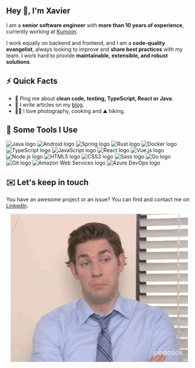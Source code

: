 ## Hey 👋, I'm Xavier

I am a **senior software engineer** with **more than 10 years of experience**, currently working at [Kumojin](https://kumojin.com/).

I work equally on backend and frontend, and I am a **code-quality evangelist**, always looking to improve and **share best practices** with my team.
I work hard to provide **maintainable, extensible, and robust solutions**.

## ⚡️ Quick Facts

- 💬 Ping me about **clean code, testing, TypeScript, React or Java**.
- 📝 I write articles on my [blog](https://xballoy.github.io/).
- 👨‍🍳 I love photography, cooking and ⛰️ hiking.

## 🚀 Some Tools I Use

<p>
    <img src="https://cdn.jsdelivr.net/gh/devicons/devicon/icons/java/java-original.svg" width="24" height="24" alt="Java logo" title="Java"/>
    <img src="https://cdn.jsdelivr.net/gh/devicons/devicon/icons/android/android-original.svg" width="24" height="24" alt="Android logo" title="Android"/>
    <img src="https://cdn.jsdelivr.net/gh/devicons/devicon/icons/spring/spring-original.svg" width="24" height="24" alt="Spring logo" title="Spring Boot"/>
    <img src="https://cdn.jsdelivr.net/gh/devicons/devicon/icons/rust/rust-plain.svg" width="24" height="24" alt="Rust logo" title="Rust"/>
    <img src="https://cdn.jsdelivr.net/gh/devicons/devicon/icons/docker/docker-original.svg" width="24" height="24" alt="Docker logo" title="Docker"/>
    <img src="https://cdn.jsdelivr.net/gh/devicons/devicon/icons/typescript/typescript-original.svg" width="24" height="24" alt="TypeScript logo" title="TypeScript"/>
    <img src="https://cdn.jsdelivr.net/gh/devicons/devicon/icons/javascript/javascript-original.svg" width="24" height="24" alt="JavaScript logo" title="JavaScript"/>
    <img src="https://cdn.jsdelivr.net/gh/devicons/devicon/icons/react/react-original.svg" width="24" height="24" alt="React logo" title="React 16+"/>
    <img src="https://cdn.jsdelivr.net/gh/devicons/devicon/icons/vuejs/vuejs-original.svg" width="24" height="24" alt="Vue.js logo" title="Vue.js 2.x"/>
    <img src="https://cdn.jsdelivr.net/gh/devicons/devicon/icons/nodejs/nodejs-original.svg" width="24" height="24" alt="Node.js logo" title="Node.js"/>
    <img src="https://cdn.jsdelivr.net/gh/devicons/devicon/icons/html5/html5-original.svg" width="24" height="24" alt="HTML5 logo" title="HTML5"/>
    <img src="https://cdn.jsdelivr.net/gh/devicons/devicon/icons/css3/css3-original.svg" width="24" height="24" alt="CSS3 logo" title="CSS3"/>
    <img src="https://cdn.jsdelivr.net/gh/devicons/devicon/icons/sass/sass-original.svg" width="24" height="24" alt="Sass logo" title="Sass"/>
    <img src="https://cdn.jsdelivr.net/gh/devicons/devicon/icons/go/go-original-wordmark.svg" width="24" height="24" alt="Go logo" title="Go"/>
    <img src="https://cdn.jsdelivr.net/gh/devicons/devicon/icons/git/git-original.svg" width="24" height="24" alt="Git logo" title="Git"/>
    <img src="https://cdn.jsdelivr.net/gh/devicons/devicon/icons/amazonwebservices/amazonwebservices-original-wordmark.svg" width="24" height="24" alt="Amazon Web Services logo" title="Amazon Web Services"/>
    <img src="https://cdn.jsdelivr.net/gh/devicons/devicon/icons/azure/azure-original.svg" width="24" height="24" alt="Azure DevOps logo" title="Azure DevOps"/>
</p>

## ✉️ Let's keep in touch

You have an awesome project or an issue? You can find and contact me on [LinkedIn](https://www.linkedin.com/in/xavierballoy/?locale=en_US).

<p align="center">
    <img src="assets/theoffice.gif">
</p>
